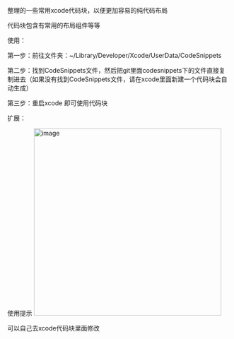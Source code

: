 整理的一些常用xcode代码块，以便更加容易的纯代码布局

代码块包含有常用的布局组件等等

使用：

第一步：前往文件夹：~/Library/Developer/Xcode/UserData/CodeSnippets

第二步：找到CodeSnippets文件，然后把git里面codesnippets下的文件直接复制进去（如果没有找到CodeSnippets文件，请在xcode里面新建一个代码块会自动生成）

第三步：重启xcode 即可使用代码块

扩展：

使用提示
<img width="424" alt="image" src="https://user-images.githubusercontent.com/10345485/172523029-5f9bb9e1-9cb1-4b4f-ad56-367f5d4a4f7e.png">

可以自己去xcode代码块里面修改
